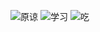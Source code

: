 ![原谅](http://wx4.sinaimg.cn/mw690/6a04b428gy1g0zytnfw3wg209q06ydh4.gif)
![学习](http://wx4.sinaimg.cn/mw690/6a04b428gy1g0zytmlbkfg209q06y75m.gif)
![吃](http://wx4.sinaimg.cn/mw690/6a04b428gy1g0zytl6g0tg209q06ymyg.gif)